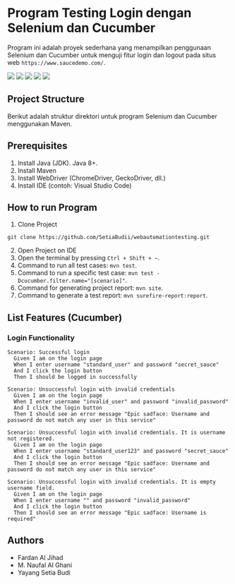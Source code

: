 # Program Testing Login dengan Selenium dan Cucumber

Program ini adalah proyek sederhana yang menampilkan penggunaan Selenium dan Cucumber untuk menguji fitur login dan logout pada situs web `https://www.saucedemo.com/`.

<img src="https://img.shields.io/badge/Java-ED8B00?style=flat&logo=openjdk&logoColor=white"> <img src="https://img.shields.io/badge/-Maven-C71A36?style=flat&logo=apache-maven&logoColor=white"> <img src="https://img.shields.io/badge/-JUnit-25A162?style=flat&logo=junit&logoColor=white"> <img src="https://img.shields.io/badge/-Selenium-43B02A?style=flat&logo=selenium&logoColor=white"> <img src="https://img.shields.io/badge/-Cucumber-23D96C?style=flat&logo=cucumber&logoColor=white">

## Project Structure

Berikut adalah struktur direktori untuk program Selenium dan Cucumber menggunakan Maven.

## Prerequisites

1. Install Java (JDK). Java 8+.
2. Install Maven
3. Install WebDriver (ChromeDriver, GeckoDriver, dll.)
4. Install IDE (contoh: Visual Studio Code)

## How to run Program

1. Clone Project

```shell
git clone https://github.com/SetiaBudii/webautomationtesting.git
```

2. Open Project on IDE
3. Open the terminal by pressing `Ctrl + Shift + ~`.
4. Command to run all test cases: `mvn test`.
5. Command to run a specific test case: `mvn test -Dcucumber.filter.name="[scenario]"`.
6. Command for generating project report: `mvn site`.
7. Command to generate a test report: `mvn surefire-report:report`.

## List Features (Cucumber)

### Login Functionality

```shell
Scenario: Successful login
  Given I am on the login page
  When I enter username "standard_user" and password "secret_sauce"
  And I click the login button
  Then I should be logged in successfully
```

```shell
Scenario: Unsuccessful login with invalid credentials
  Given I am on the login page
  When I enter username "invalid_user" and password "invalid_password"
  And I click the login button
  Then I should see an error message "Epic sadface: Username and password do not match any user in this service"
```

```shell
Scenario: Unsuccessful login with invalid credentials. It is username not registered.
  Given I am on the login page
  When I enter username "standard_user123" and password "secret_sauce"
  And I click the login button
  Then I should see an error message "Epic sadface: Username and password do not match any user in this service"
```

```shell
Scenario: Unsuccessful login with invalid credentials. It is empty username field.
  Given I am on the login page
  When I enter username "" and password "invalid_password"
  And I click the login button
  Then I should see an error message "Epic sadface: Username is required"
```

## Authors

- Fardan Al Jihad
- M. Naufal Al Ghani
- Yayang Setia Budi
